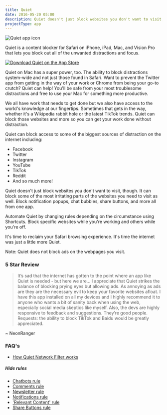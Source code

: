 ```yaml
---
title: Quiet
date: 2016-05-20 05:00
description: Quiet doesn't just block websites you don't want to visit, though. It can block some of the most irritating parts of the websites you need to visit as well.
projectType: app
---
```


![Quiet app icon](/assets/quiet/quiet.png "Quiet app icon")

Quiet is a content blocker for Safari on iPhone, iPad, Mac, and Vision Pro that lets you block out all of the unwanted distractions and focus.

[![Download Quiet on the App Store](/assets/buttons/download-app-store-black.svg)](https://apps.apple.com/app/apple-store/id1441525727?pt=119418684&ct=ProductPage&mt=8)

Quiet on Mac has a super power, too. The ability to block distractions system-wide and not just those found in Safari. Want to prevent the Twitter app from getting in the way of your work or Chrome from being your go-to crutch? Quiet can help! You'll be safe from your most troublesome distractions and free to use your Mac for something more productive.

We all have work that needs to get done but we also have access to the world's knowledge at our fingertips. Sometimes that gets in the way, whether it's a Wikipedia rabbit hole or the latest TikTok trends. Quiet can block those websites and more so you can get your work done without distraction.

Quiet can block access to some of the biggest sources of distraction on the internet including:

- Facebook
- Twitter
- Instagram
- YouTube
- TikTok
- Reddit
- And so much more!


Quiet doesn't just block websites you don't want to visit, though. It can block some of the most irritating parts of the websites you need to visit as well. Block notification popups, chat bubbles, share buttons, and more all from one app.

Automate Quiet by changing rules depending on the circumstance using Shortcuts. Block specific websites while you're working and others while you're off.

It's time to reclaim your Safari browsing experience. It's time the internet was just a little more Quiet.

Note: Quiet does not block ads on the webpages you visit.


### 5 Star Review

> It’s sad that the internet has gotten to the point where an app like Quiet is needed - but here we are... I appreciate that Quiet strikes the balance of blocking prying eyes but allowing ads. As annoying as ads are they are the necessary evil to keep your favorite websites afloat. I have this app installed on all my devices and I highly recommend it to anyone who wants a bit of sanity back when using the web, especially social media skeptics like myself. Also, the devs are highly responsive to feedback and suggestions. They’re good people. Requests: the ability to block TikTok and Baidu would be greatly appreciated.

~ NeonRanger


### FAQ's

- [How Quiet Network Filter works](/journal/2021/how-quiet-network-filter-works/)


##### Hide rules
- [Chatbots rule](/journal/2023/chatbots-rule-in-quiet/)
- [Comments rule](/journal/2023/comments-rule-in-quiet/)
- [Newsletter rule](/journal/2023/newsletter-rule-in-quiet/)
- [Notifications rule](/journal/2023/notifications-rule-in-quiet/)
- ['Relevant Content' rule](/journal/2023/relevant-content-rule-in-quiet/)
- [Share Buttons rule](/journal/2023/share-buttons-rule-in-quiet/)

